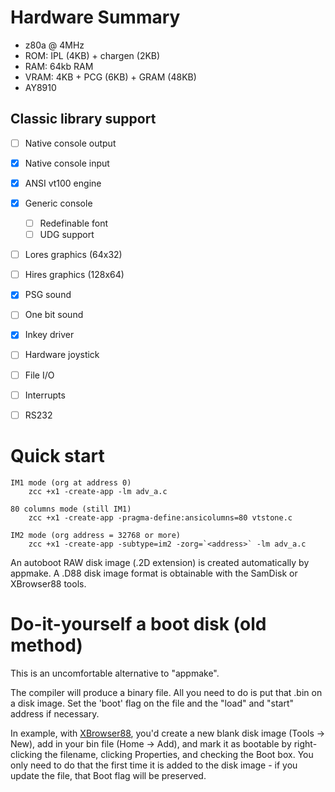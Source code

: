 # Hardware Summary

* z80a @ 4MHz
* ROM: IPL (4KB) + chargen (2KB)
* RAM: 64kb RAM
* VRAM: 4KB + PCG (6KB) + GRAM (48KB)
* AY8910

## Classic library support

* [ ] Native console output
* [x] Native console input
* [x] ANSI vt100 engine
* [x] Generic console
    * [ ] Redefinable font 
    * [ ] UDG support
* [ ] Lores graphics (64x32)
* [ ] Hires graphics (128x64)
* [x] PSG sound
* [ ] One bit sound
* [x] Inkey driver
* [ ] Hardware joystick
* [ ] File I/O
* [ ] Interrupts
* [ ] RS232


# Quick start

    IM1 mode (org at address 0)
        zcc +x1 -create-app -lm adv_a.c

    80 columns mode (still IM1)
        zcc +x1 -create-app -pragma-define:ansicolumns=80 vtstone.c

    IM2 mode (org address = 32768 or more)
        zcc +x1 -create-app -subtype=im2 -zorg=`<address>` -lm adv_a.c


An autoboot RAW disk image (.2D extension) is created automatically by appmake.
A .D88 disk image format is obtainable with the SamDisk or XBrowser88 tools.


# Do-it-yourself a boot disk (old method)

This is an uncomfortable alternative to "appmake".

The compiler will produce a binary file.
All you need to do is put that .bin on a disk image. 
Set the 'boot' flag on the file and the "load" and "start" address if necessary.


In example, with [XBrowser88](http://www.z88dk.org/tools/x1), you'd create a 
new blank disk image (Tools -> New), add in your bin file (Home -> Add), 
and mark it as bootable by right-clicking the filename, clicking 
Properties, and checking the Boot box. You only need to do that the 
first time it is added to the disk image - if you update the file, that 
Boot flag will be preserved.
